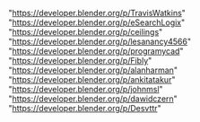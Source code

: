 "https://developer.blender.org/p/TravisWatkins"
"https://developer.blender.org/p/eSearchLogix"
"https://developer.blender.org/p/ceilings"
"https://developer.blender.org/p/lesanancy4566"
"https://developer.blender.org/p/programycad"
"https://developer.blender.org/p/Fibly"
"https://developer.blender.org/p/alanharman"
"https://developer.blender.org/p/ankitatakur"
"https://developer.blender.org/p/johnmsl"
"https://developer.blender.org/p/dawidczern"
"https://developer.blender.org/p/Desvttr"
 
